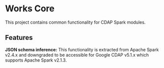 # Works Core

This project contains common functionality for CDAP Spark modules.

## Features

**JSON schema inference:** This functionality is extracted from Apache Spark v2.4.x and downgraded 
to be accessible for Google CDAP v5.1.x which supports Apache Spark v2.1.3.